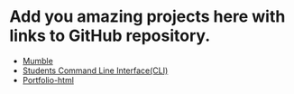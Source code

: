 # Add you amazing projects here with links to GitHub repository.
- [Mumble](https://github.com/saugatrajbhandari/Mumble)
- [Students Command Line Interface(CLI)](https://github.com/salman4js/CLI-Node)
- [Portfolio-html](https://github.com/CommunityPro/portfolio-html)
